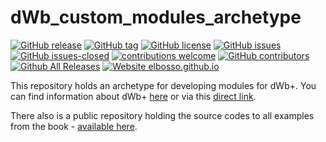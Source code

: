 # dWb_custom_modules_archetype

<!---
[![start with why](https://img.shields.io/badge/start%20with-why%3F-brightgreen.svg?style=flat)](http://www.ted.com/talks/simon_sinek_how_great_leaders_inspire_action)
--->
[![GitHub release](https://img.shields.io/github/release/elbosso/dWb_custom_modules_archetype/all.svg?maxAge=1)](https://GitHub.com/elbosso/dWb_custom_modules_archetype/releases/)
[![GitHub tag](https://img.shields.io/github/tag/elbosso/dWb_custom_modules_archetype.svg)](https://GitHub.com/elbosso/dWb_custom_modules_archetype/tags/)
[![GitHub license](https://img.shields.io/github/license/elbosso/dWb_custom_modules_archetype.svg)](https://github.com/elbosso/dWb_custom_modules_archetype/blob/master/LICENSE)
[![GitHub issues](https://img.shields.io/github/issues/elbosso/dWb_custom_modules_archetype.svg)](https://GitHub.com/elbosso/dWb_custom_modules_archetype/issues/)
[![GitHub issues-closed](https://img.shields.io/github/issues-closed/elbosso/dWb_custom_modules_archetype.svg)](https://GitHub.com/elbosso/dWb_custom_modules_archetype/issues?q=is%3Aissue+is%3Aclosed)
[![contributions welcome](https://img.shields.io/badge/contributions-welcome-brightgreen.svg?style=flat)](https://github.com/elbosso/dWb_custom_modules_archetype/issues)
[![GitHub contributors](https://img.shields.io/github/contributors/elbosso/dWb_custom_modules_archetype.svg)](https://GitHub.com/elbosso/dWb_custom_modules_archetype/graphs/contributors/)
[![Github All Releases](https://img.shields.io/github/downloads/elbosso/dWb_custom_modules_archetype/total.svg)](https://github.com/elbosso/dWb_custom_modules_archetype)
[![Website elbosso.github.io](https://img.shields.io/website-up-down-green-red/https/elbosso.github.io.svg)](https://elbosso.github.io/)

This repository holds an archetype for developing
modules for dWb+. You can find information about dWb+ 
[here](https://elbosso.github.io/dWb.html)
or via this 
[direct link](https://elbosso.github.io/resources/pdf/handbook.pdf).

There also is a public repository holding the source codes to all
examples from the book - 
[available here](https://github.com/elbosso/dWb_custom_modules).
